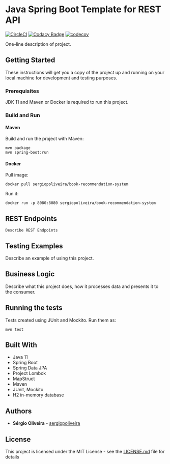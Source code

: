 # Java Spring Boot Template for REST API

[![CircleCI](https://circleci.com/gh/sergiopoliveira/book-recommendation-system.svg?style=svg)](https://circleci.com/gh/sergiopoliveira/book-recommendation-system)
[![Codacy Badge](https://api.codacy.com/project/badge/Grade/5b84bf2bcc5949338bb9806e35b4988e)](https://www.codacy.com/app/sergiopoliveira/book-recommendation-system?utm_source=github.com&amp;utm_medium=referral&amp;utm_content=sergiopoliveira/book-recommendation-system&amp;utm_campaign=Badge_Grade)
[![codecov](https://codecov.io/gh/sergiopoliveira/book-recommendation-system/branch/master/graph/badge.svg)](https://codecov.io/gh/sergiopoliveira/book-recommendation-system)

One-line description of project.

## Getting Started

These instructions will get you a copy of the project up and running on your local machine for development and testing purposes. 

### Prerequisites

JDK 11 and Maven or Docker is required to run this project.

### Build and Run

#### Maven

Build and run the project with Maven:

```
mvn package
mvn spring-boot:run
```

#### Docker

Pull image: 

```actuator 
docker pull sergiopoliveira/book-recommendation-system
```

Run it:

```
docker run -p 8080:8080 sergiopoliveira/book-recommendation-system
```

## REST Endpoints

```
Describe REST Endpoints
```
## Testing Examples

Describe an example of using this project.

## Business Logic

Describe what this project does, how it processes data and presents it to the consumer.

## Running the tests

Tests created using JUnit and Mockito. Run them as:

```
mvn test
```

## Built With

*   Java 11
*   Spring Boot
*   Spring Data JPA
*   Project Lombok
*   MapStruct
*   Maven
*   JUnit, Mockito
*   H2 in-memory database

## Authors

*   **Sérgio Oliveira** - [sergiopoliveira](https://github.com/sergiopoliveira)

## License

This project is licensed under the MIT License - see the [LICENSE.md](LICENSE.md) file for details
